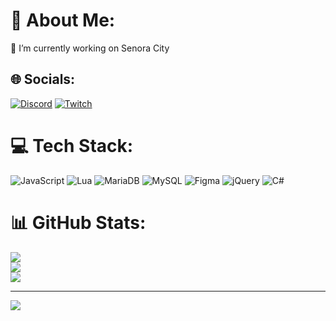 # 💫 About Me:
👯 I’m currently working on Senora City


## 🌐 Socials:
[![Discord](https://img.shields.io/badge/Discord-%237289DA.svg?logo=discord&logoColor=white)](https://discord.gg/discord.gg/nothing) [![Twitch](https://img.shields.io/badge/Twitch-%239146FF.svg?logo=Twitch&logoColor=white)](https://twitch.tv/quixlh) 

# 💻 Tech Stack:
![JavaScript](https://img.shields.io/badge/javascript-%23323330.svg?style=for-the-badge&logo=javascript&logoColor=%23F7DF1E) ![Lua](https://img.shields.io/badge/lua-%232C2D72.svg?style=for-the-badge&logo=lua&logoColor=white) ![MariaDB](https://img.shields.io/badge/MariaDB-003545?style=for-the-badge&logo=mariadb&logoColor=white) ![MySQL](https://img.shields.io/badge/mysql-4479A1.svg?style=for-the-badge&logo=mysql&logoColor=white) ![Figma](https://img.shields.io/badge/figma-%23F24E1E.svg?style=for-the-badge&logo=figma&logoColor=white) ![jQuery](https://img.shields.io/badge/jquery-%230769AD.svg?style=for-the-badge&logo=jquery&logoColor=white) ![C#](https://img.shields.io/badge/c%23-%23239120.svg?style=for-the-badge&logo=csharp&logoColor=white)
# 📊 GitHub Stats:
![](https://github-readme-stats.vercel.app/api?username=quixlh&theme=dark&hide_border=false&include_all_commits=false&count_private=false)<br/>
![](https://github-readme-streak-stats.herokuapp.com/?user=quixlh&theme=dark&hide_border=false)<br/>
![](https://github-readme-stats.vercel.app/api/top-langs/?username=quixlh&theme=dark&hide_border=false&include_all_commits=false&count_private=false&layout=compact)

---
[![](https://visitcount.itsvg.in/api?id=quixlh&icon=0&color=1)](https://visitcount.itsvg.in)

<!-- Proudly created with GPRM ( https://gprm.itsvg.in ) -->
